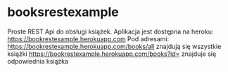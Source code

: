 # booksrestexample

Proste REST Api do obsługi książek.
Aplikacja jest dostępna na heroku: https://bookrestexample.herokuapp.com
Pod adresami:
https://bookrestexample.herokuapp.com/books/all znajdują się wszystkie książki
https://bookrestexample.herokuapp.com/books?id= znajduje się odpowiednia książka
